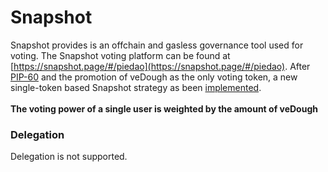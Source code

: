 # Snapshot

Snapshot provides is an offchain and gasless governance tool used for voting. The Snapshot voting platform can be found at [https://snapshot.page/#/piedao](https://snapshot.page/#/piedao). After [PIP-60](https://snapshot.org/#/piedao.eth/proposal/QmYYo1CWXBtasWCNK1Qgb2XWno7acUzJCkdP6vEA7oNwEE) and the promotion of veDough as the only voting token, a new single-token based Snapshot strategy as been [implemented](https://github.com/pie-dao/snapshot-strategies).\
\
**The voting power of a single user is weighted by the amount of veDough**

### Delegation

Delegation is not supported.

